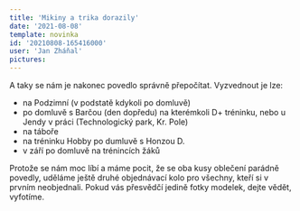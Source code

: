 ```yaml
---
title: 'Mikiny a trika dorazily'
date: '2021-08-08'
template: novinka
id: '20210808-165416000'
user: 'Jan Zháňal'
pictures:
---
```

A taky se nám je nakonec povedlo správně přepočítat. Vyzvednout je lze:
*   na Podzimní (v podstatě kdykoli po domluvě)
*   po domluvě s Barčou (den dopředu) na kterémkoli D+ tréninku, nebo u Jendy v práci (Technologický park, Kr. Pole)
*   na táboře
*   na tréninku Hobby po dumluvě s Honzou D.
*   v září po domluvě na trénincích žáků

Protože se nám moc líbí a máme pocit, že se oba kusy oblečení parádně povedly, uděláme ještě druhé objednávací kolo pro všechny, kteří si v prvním neobjednali. Pokud vás přesvědčí jedině fotky modelek, dejte vědět, vyfotíme.
